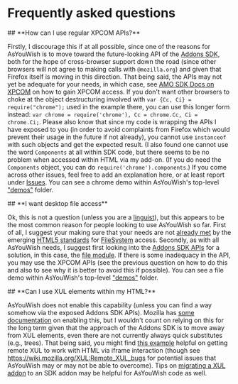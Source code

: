 # Frequently asked questions

<div id="xpcom"></div>
## **How can I use regular XPCOM APIs?**

Firstly, I discourage this if at all possible, since one of the reasons for
AsYouWish is to move toward the future-looking API of the
[Addons SDK](https://developer.mozilla.org/en-US/Add-ons/SDK),
both for the hope of cross-browser support down the road (since other
browsers will not agree to making calls with `@mozilla.org`) and given
that Firefox itself is moving in this direction. That being said, the APIs
may not yet be adequate for your needs, in which case, see
[AMO SDK Docs on XPCOM](https://developer.mozilla.org/en-US/Add-ons/SDK/Guides/XUL_Migration_Guide#xpcom)
on how to gain XPCOM access. If you don't want other browsers to
choke at the object destructuring involved with
`var {Cc, Ci} = require("chrome");` used in the example there, you can
use this longer form instead:
`var chrome = require('chrome'), Cc = chrome.Cc, Ci = chrome.Ci;`.
Please also know that since my code is wrapping the APIs I have
exposed to you (in order to avoid complaints from Firefox which
would prevent their usage in the future if not already), you cannot
use `instanceof` with such objects and get the expected result. (I
also found one cannot use the word `Components` at all within
SDK code, but there seems to be no problem when accessed within
HTML via my add-on. (If you do need the `Components` object, you
can do `require('chrome').components`.) If you come across other
issues, feel free to add an explanation here, or at least report under
[Issues](https://github.com/brettz9/asyouwish/issues).
You can see a chrome demo within AsYouWish's top-level
["demos"](https://github.com/brettz9/asyouwish/tree/master/demos) folder.

<div id="file-access"></div>
## **I want desktop file access**

Ok, this is not a question (unless you are a
[linguist](http://en.wikipedia.org/wiki/Implicature)), but this appears to be
the most common reason for people looking to use AsYouWish so far. First
of all, I suggest your making sure that your needs are not
[already met](http://caniuse.com/#feat=filesystem) by the emerging
[HTML5 standards](http://www.w3.org/TR/file-system-api/) for
[FileSystem](http://www.html5rocks.com/en/tutorials/file/filesystem/) access.
Secondly, as with all AsYouWish needs, I suggest first looking into the
[Addons SDK APIs](https://developer.mozilla.org/en-US/Add-ons/SDK)
for a solution, in this case, the
[file module](https://developer.mozilla.org/en-US/Add-ons/SDK/Low-Level_APIs/io_file).
If there is some inadequacy in the API, you may use the XPCOM APIs
(see the previous question on how to do this and also to see why it is better
to avoid this if possible). You can see a file demo within AsYouWish's
top-level ["demos"](https://github.com/brettz9/asyouwish/tree/master/demos)
folder.

<div id="xul"></div>
## **Can I use XUL elements within my HTML?**

AsYouWish does not enable this capability (unless you can find a way somehow
via the exposed Addons SDK APIs). Mozilla has
[some documentation](https://developer.mozilla.org/en-US/docs/Using_Remote_XUL)
on enabling this, but I wouldn't count on relying on this for the long term
given that the approach of the Addons SDK is to move away from XUL
elements, even there are not currently always quick substitutes (e.g.,
trees). That being said, you might find
[this example](https://github.com/brettz9/asyouwish/issues/4#issuecomment-11670998)
helpful on getting remote XUL to work with HTML via iframe interaction
(though see https://wiki.mozilla.org/XUL:Remote_XUL_bugs for potential
issues that AsYouWish may or may not be able to overcome). Tips on
[migrating a XUL addon](https://developer.mozilla.org/en-US/Add-ons/SDK/Guides/XUL_Migration_Guide)
to an SDK addon may be helpful for AsYouWish code as well.
